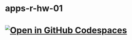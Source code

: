 # apps-r-hw-01
# [![Open in GitHub Codespaces](https://github.com/codespaces/badge.svg)](https://github.com/codespaces/musical-orbit-v6qj97g44rxx25qj?editor=web)
